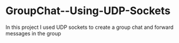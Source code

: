# GroupChat--Using-UDP-Sockets
In this project I used UDP sockets to create a group chat and forward messages in the group
